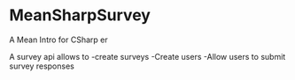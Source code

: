 # MeanSharpSurvey
A Mean Intro for CSharp er

A survey api allows to
-create surveys 
-Create users
-Allow users to submit survey responses


